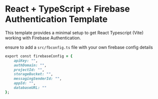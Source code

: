 # React + TypeScript + Firebase Authentication Template

This template provides a minimal setup to get React Typescript (Vite) working with Firebase Authentication.

ensure to add a ```src/fbconfig.ts``` file with your own firebase config details

```ruby
export const firebaseConfig = {
    apiKey: "",
    authDomain: "",
    projectId: "",
    storageBucket: "",
    messagingSenderId: "",
    appId: "",
    databaseURL: ""
};
```
